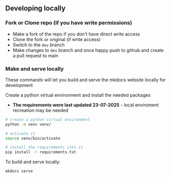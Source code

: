 


## Developing locally



### Fork or Clone repo (if you have write permissions)
- Make a fork of the repo if you don't have direct write access
- Clone the fork or original (if write access)
- Switch to the `dev` branch
- Make changes to `dev` branch and once happy push to github and create a pull request to main



### Make and serve locally

These commands will let you build and serve the mkdocs website locally for development


Create a python virtual environment and install the needed packages

- **The requirements were last updated 23-07-2025** - local enviroment recreation may be needed


```bash
# create a python virtual environment
python -m venv venv/

# activate it
source venv/bin/activate

# install the requirements into it
pip install -r requirements.txt
```

To build and serve locally:
```bash
mkdocs serve
```